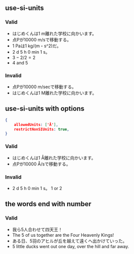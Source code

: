 ## use-si-units
### Valid
- はじめくんは1 m離れた学校に向かいます。
- 点Pが10000 m/sで移動する。
- 1 Paは1 kg/(m・s^2)だ。
- 2 d 5 h 0 min 1 s。
- $3 - 2 / 2 = 2$
- 4 and 5

### Invalid
- 点Pが10000 m/secで移動する。
- はじめくんは1 M離れた学校に向かいます。

## use-si-units with options
```json
{
    allowedUnits: ['Å'],
    restrictNonSIUnits: true,
}
```

### Valid
- はじめくんは1 Å離れた学校に向かいます。
- 点Pが10000 Å/sで移動する。

### Invalid
- 2 d 5 h 0 min 1 s。
1 or 2

## the words end with number

### Valid
- 我ら5人合わせて四天王！
- The 5 of us together are the Four Heavenly Kings!
- ある日、5羽のアヒルが丘を越えて遠くへ出かけていった。
- 5 little ducks went out one day, over the hill and far away.

